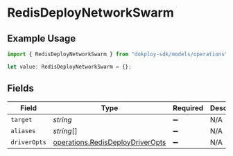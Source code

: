 # RedisDeployNetworkSwarm

## Example Usage

```typescript
import { RedisDeployNetworkSwarm } from "dokploy-sdk/models/operations";

let value: RedisDeployNetworkSwarm = {};
```

## Fields

| Field                                                                                | Type                                                                                 | Required                                                                             | Description                                                                          |
| ------------------------------------------------------------------------------------ | ------------------------------------------------------------------------------------ | ------------------------------------------------------------------------------------ | ------------------------------------------------------------------------------------ |
| `target`                                                                             | *string*                                                                             | :heavy_minus_sign:                                                                   | N/A                                                                                  |
| `aliases`                                                                            | *string*[]                                                                           | :heavy_minus_sign:                                                                   | N/A                                                                                  |
| `driverOpts`                                                                         | [operations.RedisDeployDriverOpts](../../models/operations/redisdeploydriveropts.md) | :heavy_minus_sign:                                                                   | N/A                                                                                  |